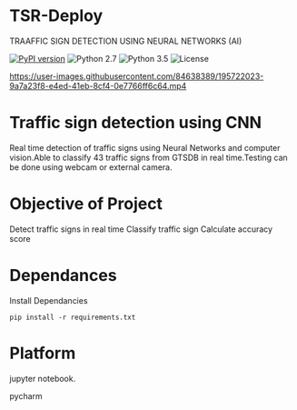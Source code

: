 # TSR-Deploy
TRAAFFIC SIGN DETECTION USING NEURAL NETWORKS (AI)


[![PyPI version](https://badge.fury.io/py/TwitterFollowBot.svg)](https://badge.fury.io/py/TwitterFollowBot)
![Python 2.7](https://img.shields.io/badge/python-2.7-blue.svg)
![Python 3.5](https://img.shields.io/badge/python-3.5-blue.svg)
![License](https://img.shields.io/badge/license-GPLv3-blue.svg)




https://user-images.githubusercontent.com/84638389/195722023-9a7a23f8-e4ed-41eb-8cf4-0e7766ff6c64.mp4


# Traffic sign detection using CNN

Real time detection of traffic signs using Neural Networks and computer vision.Able to 
classify 43 traffic signs from GTSDB in real time.Testing can be done using webcam or external camera.

# Objective of Project

Detect traffic signs in real time
Classify traffic sign
Calculate accuracy score

# Dependances

Install Dependancies
```
pip install -r requirements.txt

```

# Platform

jupyter notebook.

pycharm






